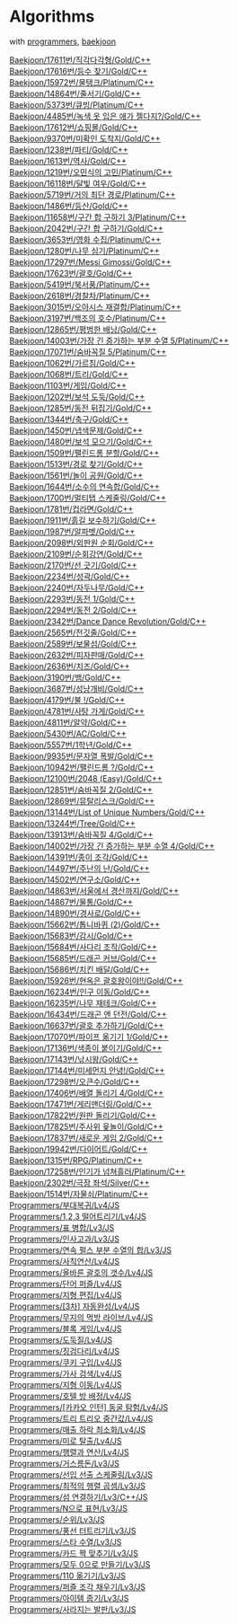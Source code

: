 # Algorithms

with [programmers](https://programmers.co.kr/), [baekjoon](https://www.acmicpc.net/)

[Baekjoon/17611번/직각다각형/Gold/C++](/백준/Gold/17611. 직각다각형/)<br>
[Baekjoon/17616번/등수 찾기/Gold/C++](/백준/Gold/17616. 등수 찾기/)<br>
[Baekjoon/15972번/물탱크/Platinum/C++](/백준/Platinum/15972. 물탱크/)<br>
[Baekjoon/14864번/줄서기/Gold/C++](/백준/Gold/14864. 줄서기/)<br>
[Baekjoon/5373번/큐빙/Platinum/C++](/백준/Platinum/5373. 큐빙/)<br>
[Baekjoon/4485번/녹색 옷 입은 애가 젤다지?/Gold/C++](/백준/Gold/4485. 녹색 옷 입은 애가 젤다지？/)<br>
[Baekjoon/17612번/쇼핑몰/Gold/C++](/백준/Gold/17612. 쇼핑몰/)<br>
[Baekjoon/9370번/미확인 도착지/Gold/C++](/백준/Gold/9370. 미확인 도착지/)<br>
[Baekjoon/1238번/파티/Gold/C++](/백준/Gold/1238. 파티/)<br>
[Baekjoon/1613번/역사/Gold/C++](/백준/Gold/1613. 역사/)<br>
[Baekjoon/1219번/오민식의 고민/Platinum/C++](/백준/Platinum/1219. 오민식의 고민/)<br>
[Baekjoon/16118번/달빛 여우/Gold/C++](/백준/Gold/16118. 달빛 여우/)<br>
[Baekjoon/5719번/거의 최단 경로/Platinum/C++](/백준/Platinum/5719. 거의 최단 경로/)<br>
[Baekjoon/1486번/등산/Gold/C++](/백준/Gold/1486. 등산/)<br>
[Baekjoon/11658번/구간 합 구하기 3/Platinum/C++](/백준/Platinum/11658. 구간 합 구하기 3/)<br>
[Baekjoon/2042번/구간 합 구하기/Gold/C++](/백준/Gold/2042. 구간 합 구하기/)<br>
[Baekjoon/3653번/영화 수집/Platinum/C++](/백준/Platinum/3653. 영화 수집/)<br>
[Baekjoon/1280번/나무 심기/Platinum/C++](/백준/Platinum/1280. 나무 심기/)<br>
[Baekjoon/17297번/Messi Gimossi/Gold/C++](/백준/Gold/17297. Messi Gimossi/)<br>
[Baekjoon/17623번/괄호/Gold/C++](/백준/Gold/17623. 괄호/)<br>
[Baekjoon/5419번/북서풍/Platinum/C++](/백준/Platinum/5419. 북서풍/)<br>
[Baekjoon/2618번/경찰차/Platinum/C++](/백준/Platinum/2618. 경찰차/)<br>
[Baekjoon/3015번/오아시스 재결합/Platinum/C++](/백준/Platinum/3015. 오아시스 재결합/)<br>
[Baekjoon/3197번/백조의 호수/Platinum/C++](/백준/Platinum/3197. 백조의 호수/)<br>
[Baekjoon/12865번/평범한 배낭/Gold/C++](/백준/Gold%20V/12865. 평범한 배낭/)<br>
[Baekjoon/14003번/가장 긴 증가하는 부분 수열 5/Platinum/C++](/백준/Platinum/14003. 가장 긴 증가하는 부분 수열 5/)<br>
[Baekjoon/17071번/숨바꼭질 5/Platinum/C++](/백준/Platinum/17071. 숨바꼭질 5/)<br>
[Baekjoon/1062번/가르침/Gold/C++](/백준/Gold/1062. 가르침/)<br>
[Baekjoon/1068번/트리/Gold/C++](/백준/Gold/1068. 트리/)<br>
[Baekjoon/1103번/게임/Gold/C++](/백준/Gold/1103. 게임/)<br>
[Baekjoon/1202번/보석 도둑/Gold/C++](/백준/Gold/1202. 보석 도둑/)<br>
[Baekjoon/1285번/동전 뒤집기/Gold/C++](/백준/Gold/1285. 동전 뒤집기/)<br>
[Baekjoon/1344번/축구/Gold/C++](/백준/Gold/1344. 축구/)<br>
[Baekjoon/1450번/냅색문제/Gold/C++](/백준/Gold/1450. 냅색문제/)<br>
[Baekjoon/1480번/보석 모으기/Gold/C++](/백준/Gold/1480. 보석 모으기/)<br>
[Baekjoon/1509번/팰린드롬 분할/Gold/C++](/백준/Gold/1509. 팰린드롬 분할/)<br>
[Baekjoon/1513번/경로 찾기/Gold/C++](/백준/Gold/1513. 경로 찾기/)<br>
[Baekjoon/1561번/놀이 공원/Gold/C++](/백준/Gold/1561. 놀이 공원/)<br>
[Baekjoon/1644번/소수의 연속합/Gold/C++](/백준/Gold/1644. 소수의 연속합/)<br>
[Baekjoon/1700번/멀티탭 스케줄링/Gold/C++](/백준/Gold/1700. 멀티탭 스케줄링/)<br>
[Baekjoon/1781번/컵라면/Gold/C++](/백준/Gold/1781. 컵라면/)<br>
[Baekjoon/1911번/흙길 보수하기/Gold/C++](/백준/Gold/1911. 흙길 보수하기/)<br>
[Baekjoon/1987번/알파벳/Gold/C++](/백준/Gold/1987. 알파벳/)<br>
[Baekjoon/2098번/외판원 순회/Gold/C++](/백준/Gold/2098. 외판원 순회/)<br>
[Baekjoon/2109번/순회강연/Gold/C++](/백준/Gold/2109. 순회강연/)<br>
[Baekjoon/2170번/선 긋기/Gold/C++](/백준/Gold/2170. 선 긋기/)<br>
[Baekjoon/2234번/성곽/Gold/C++](/백준/Gold/2234. 성곽/)<br>
[Baekjoon/2240번/자두나무/Gold/C++](/백준/Gold/2240. 자두나무/)<br>
[Baekjoon/2293번/동전 1/Gold/C++](/백준/Gold/2293. 동전 1/)<br>
[Baekjoon/2294번/동전 2/Gold/C++](/백준/Gold/2294. 동전 2/)<br>
[Baekjoon/2342번/Dance Dance Revolution/Gold/C++](/백준/Gold/2342. Dance Dance Revolution/)<br>
[Baekjoon/2565번/전깃줄/Gold/C++](/백준/Gold/2565. 전깃줄/)<br>
[Baekjoon/2589번/보물섬/Gold/C++](/백준/Gold/2589. 보물섬/)<br>
[Baekjoon/2632번/피자판매/Gold/C++](/백준/Gold/2632. 피자판매/)<br>
[Baekjoon/2636번/치즈/Gold/C++](/백준/Gold/2636. 치즈/)<br>
[Baekjoon/3190번/뱀/Gold/C++](/백준/Gold/3190. 뱀/)<br>
[Baekjoon/3687번/성냥개비/Gold/C++](/백준/Gold/3687. 성냥개비/)<br>
[Baekjoon/4179번/불 !/Gold/C++](/백준/Gold/4179. 불！/)<br>
[Baekjoon/4781번/사탕 가게/Gold/C++](/백준/Gold/4781. 사탕 가게/)<br>
[Baekjoon/4811번/알약/Gold/C++](/백준/Gold/4811. 알약/)<br>
[Baekjoon/5430번/AC/Gold/C++](/백준/Gold/5430. AC/)<br>
[Baekjoon/5557번/1학년/Gold/C++](/백준/Gold/5557. 1학년/)<br>
[Baekjoon/9935번/문자열 폭발/Gold/C++](/백준/Gold/9935. 문자열 폭발/)<br>
[Baekjoon/10942번/팰린드롬 ?/Gold/C++](/백준/Gold/10942. 팰린드롬？/)<br>
[Baekjoon/12100번/2048 (Easy)/Gold/C++](/백준/Gold/12100. 2048 （Easy）/)<br>
[Baekjoon/12851번/숨바꼭질 2/Gold/C++](/백준/Gold/12851. 숨바꼭질 2/)<br>
[Baekjoon/12869번/뮤탈리스크/Gold/C++](/백준/Gold/12869. 뮤탈리스크/)<br>
[Baekjoon/13144번/List of Unique Numbers/Gold/C++](/백준/Gold/13144. List of Unique Numbers/)<br>
[Baekjoon/13244번/Tree/Gold/C++](/백준/Gold/13244. Tree/)<br>
[Baekjoon/13913번/숨바꼭질 4/Gold/C++](/백준/Gold/13913. 숨바꼭질 4/)<br>
[Baekjoon/14002번/가장 긴 증가하는 부분 수열 4/Gold/C++](/백준/Gold/14002. 가장 긴 증가하는 부분 수열 4/)<br>
[Baekjoon/14391번/종이 조각/Gold/C++](/백준/Gold/14391. 종이 조각/)<br>
[Baekjoon/14497번/주난의 난/Gold/C++](/백준/Gold/14497. 주난의 난（難）/)<br>
[Baekjoon/14502번/연구소/Gold/C++](/백준/Gold/14502. 연구소/)<br>
[Baekjoon/14863번/서울에서 경산까지/Gold/C++](/백준/Gold/14863. 서울에서 경산까지/)<br>
[Baekjoon/14867번/물통/Gold/C++](/백준/Gold/14867. 물통/)<br>
[Baekjoon/14890번/경사로/Gold/C++](/백준/Gold/14890. 경사로/)<br>
[Baekjoon/15662번/톱니바퀴 (2)/Gold/C++](/백준/Gold/15662. 톱니바퀴 （2）/)<br>
[Baekjoon/15683번/감시/Gold/C++](/백준/Gold/15683. 감시/)<br>
[Baekjoon/15684번/사다리 조작/Gold/C++](/백준/Gold/15684. 사다리 조작/)<br>
[Baekjoon/15685번/드래곤 커브/Gold/C++](/백준/Gold/15685. 드래곤 커브/)<br>
[Baekjoon/15686번/치킨 배달/Gold/C++](/백준/Gold/15686. 치킨 배달/)<br>
[Baekjoon/15926번/현옥은 괄호왕이야!!/Gold/C++](/백준/Gold/15926. 현욱은 괄호왕이야！！/)<br>
[Baekjoon/16234번/인구 이동/Gold/C++](/백준/Gold/16234. 인구 이동/)<br>
[Baekjoon/16235번/나무 재테크/Gold/C++](/백준/Gold/16235. 나무 재테크/)<br>
[Baekjoon/16434번/드래곤 앤 던전/Gold/C++](/백준/Gold/16434. 드래곤 앤 던전/)<br>
[Baekjoon/16637번/괄호 추가하기/Gold/C++](/백준/Gold/16637. 괄호 추가하기/)<br>
[Baekjoon/17070번/파이프 옮기기 1/Gold/C++](/백준/Gold/17070. 파이프 옮기기 1/)<br>
[Baekjoon/17136번/색종이 붙이기/Gold/C++](/백준/Gold/17136. 색종이 붙이기/)<br>
[Baekjoon/17143번/낚시왕/Gold/C++](/백준/Gold/17143. 낚시왕/)<br>
[Baekjoon/17144번/미세먼지 안녕!/Gold/C++](/백준/Gold/17144. 미세먼지 안녕！/)<br>
[Baekjoon/17298번/오큰수/Gold/C++](/백준/Gold/17298. 오큰수/)<br>
[Baekjoon/17406번/배열 돌리기 4/Gold/C++](/백준/Gold/17406. 배열 돌리기 4/)<br>
[Baekjoon/17471번/게리맨더링/Gold/C++](/백준/Gold/17471. 게리맨더링/)<br>
[Baekjoon/17822번/원판 돌리기/Gold/C++](/백준/Gold/17822. 원판 돌리기/)<br>
[Baekjoon/17825번/주사위 윷놀이/Gold/C++](/백준/Gold/17825. 주사위 윷놀이/)<br>
[Baekjoon/17837번/새로운 게임 2/Gold/C++](/백준/Gold/17837. 새로운 게임 2/)<br>
[Baekjoon/19942번/다이어트/Gold/C++](/백준/Gold/19942. 다이어트/)<br>
[Baekjoon/1315번/RPG/Platinum/C++](/백준/Platinum/1315. RPG/)<br>
[Baekjoon/17258번/인기가 넘쳐흘러/Platinum/C++](/백준/Platinum/17258. 인기가 넘쳐흘러/)<br>
[Baekjoon/2302번/극장 좌석/Silver/C++](/백준/Silver/2302. 극장 좌석/)<br>
[Baekjoon/1514번/자물쇠/Platinum/C++](/백준/Platinum/1514. 자물쇠/)<br>
[Programmers/부대복귀/Lv4/JS](/프로그래머스/unrated/132266. 부대복귀/)<br>
[Programmers/1,2,3 떨어트리기/Lv4/JS](/프로그래머스/unrated/150364. 1，2，3 떨어트리기/)<br>
[Programmers/표 병합/Lv3/JS](/프로그래머스/unrated/150366. 표 병합/)<br>
[Programmers/인사고과/Lv3/JS](/프로그래머스/unrated/152995. 인사고과/)<br>
[Programmers/연속 펄스 부분 수열의 합/Lv3/JS](/프로그래머스/unrated/161988. 연속 펄스 부분 수열의 합/)<br>
[Programmers/사칙연산/Lv4/JS](/프로그래머스/lv4/1843. 사칙연산/)<br>
[Programmers/올바른 괄호의 갯수/Lv4/JS](/프로그래머스/lv4/12929. 올바른 괄호의 갯수/)<br>
[Programmers/단어 퍼즐/Lv4/JS](/프로그래머스/lv4/12983. 단어 퍼즐/)<br>
[Programmers/지형 편집/Lv4/JS](/프로그래머스/lv4/12984. 지형 편집/)<br>
[Programmers/[3차] 자동완성/Lv4/JS](/프로그래머스/lv4/17685. ［3차］ 자동완성/)<br>
[Programmers/무지의 먹방 라이브/Lv4/JS](/프로그래머스/lv4/42891. 무지의 먹방 라이브/)<br>
[Programmers/블록 게임/Lv4/JS](/프로그래머스/lv4/42894. 블록 게임/)<br>
[Programmers/도둑질/Lv4/JS](/프로그래머스/lv4/42897. 도둑질/)<br>
[Programmers/징검다리/Lv4/JS](/프로그래머스/lv4/43236. 징검다리/)<br>
[Programmers/쿠키 구입/Lv4/JS](/프로그래머스/lv4/49995. 쿠키 구입/)<br>
[Programmers/가사 검색/Lv4/JS](/프로그래머스/lv4/60060. 가사 검색/)<br>
[Programmers/지형 이동/Lv4/JS](/프로그래머스/lv4/62050. 지형 이동/)<br>
[Programmers/호텔 방 배정/Lv4/JS](/프로그래머스/lv4/64063. 호텔 방 배정/)<br>
[Programmers/[카카오 인턴] 동굴 탐험/Lv4/JS](/프로그래머스/lv4/67260. ［카카오 인턴］ 동굴 탐험/)<br>
[Programmers/트리 트리오 중간값/Lv4/JS](/프로그래머스/lv4/68937. 트리 트리오 중간값/)<br>
[Programmers/매출 하락 최소화/Lv4/JS](/프로그래머스/lv4/72416. 매출 하락 최소화/)<br>
[Programmers/미로 탈출/Lv4/JS](/프로그래머스/lv4/81304. 미로 탈출/)<br>
[Programmers/행렬과 연산/Lv4/JS](/프로그래머스/lv4/118670. 행렬과 연산/)<br>
[Programmers/거스름돈/Lv3/JS](/프로그래머스/lv3/12907. 거스름돈/)<br>
[Programmers/선입 선출 스케줄링/Lv3/JS](/프로그래머스/lv3/12920. 선입 선출 스케줄링/)<br>
[Programmers/최적의 행렬 곱셈/Lv3/JS](/프로그래머스/lv3/12942. 최적의 행렬 곱셈/)<br>
[Programmers/섬 연결하기/Lv3/C++/JS](/프로그래머스/lv3/42861. 섬 연결하기/)<br>
[Programmers/N으로 표현/Lv3/JS](/프로그래머스/lv3/42895. N으로 표현/)<br>
[Programmers/순위/Lv3/JS](/프로그래머스/lv3/49191. 순위/)<br>
[Programmers/풍선 터트리기/Lv3/JS](/프로그래머스/lv3/68646. 풍선 터트리기/)<br>
[Programmers/스타 수열/Lv3/JS](/프로그래머스/lv3/70130. 스타 수열/)<br>
[Programmers/카드 짝 맞추기/Lv3/JS](/프로그래머스/lv3/72415. 카드 짝 맞추기/)<br>
[Programmers/모두 0으로 만들기/Lv3/JS](/프로그래머스/lv3/76503. 모두 0으로 만들기/)<br>
[Programmers/110 옮기기/Lv3/JS](/프로그래머스/lv3/77886. 110 옮기기/)<br>
[Programmers/퍼즐 조각 채우기/Lv3/JS](/프로그래머스/lv3/84021. 퍼즐 조각 채우기/)<br>
[Programmers/아이템 줍기/Lv3/JS](/프로그래머스/lv3/87694. 아이템 줍기/)<br>
[Programmers/사라지는 발판/Lv3/JS](/프로그래머스/lv3/92345. 사라지는 발판/)<br>
